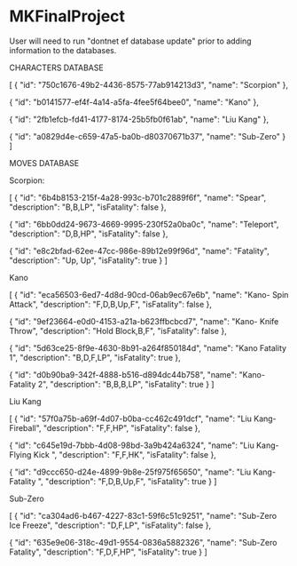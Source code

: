 # MKFinalProject

User will need to run "dontnet ef database update" prior to adding information to the databases.

CHARACTERS DATABASE

[
  {
    "id": "750c1676-49b2-4436-8575-77ab914213d3",
    "name": "Scorpion"
  },
  
  {
    "id": "b0141577-ef4f-4a14-a5fa-4fee5f64bee0",
    "name": "Kano"
  },
  
  {
    "id": "2fb1efcb-fd41-4177-8174-25b5fb0f61ab",
    "name": "Liu Kang"
  },
  
  {
    "id": "a0829d4e-c659-47a5-ba0b-d80370671b37",
    "name": "Sub-Zero"
  }
]

MOVES DATABASE

Scorpion:

[
  {
    "id": "6b4b8153-215f-4a28-993c-b701c2889f6f",
    "name": "Spear",
    "description": "B,B,LP",
    "isFatality": false
  },
  
  {
    "id": "6bb0dd24-9673-4669-9995-230f52a0ba0c",
    "name": "Teleport",
    "description": "D,B,HP",
    "isFatality": false
  },
  
  {
    "id": "e8c2bfad-62ee-47cc-986e-89b12e99f96d",
    "name": "Fatality",
    "description": "Up, Up",
    "isFatality": true
  }
]

Kano

[
 {
    "id": "eca56503-6ed7-4d8d-90cd-06ab9ec67e6b",
    "name": "Kano- Spin Attack",
    "description": "F,D,B,Up,F",
    "isFatality": false
  },
  
  {
    "id": "9ef23664-e0d0-4153-a21a-b623ffbcbcd7",
    "name": "Kano- Knife Throw",
    "description": "Hold Block,B,F",
    "isFatality": false
  },
  
  {
    "id": "5d63ce25-8f9e-4630-8b91-a264f850184d",
    "name": "Kano Fatality 1",
    "description": "B,D,F,LP",
    "isFatality": true
  },
  
  {
    "id": "d0b90ba9-342f-4888-b516-d894dc44b758",
    "name": "Kano- Fatality 2",
    "description": "B,B,B,LP",
    "isFatality": true
  }
]

Liu Kang

[
  {
    "id": "57f0a75b-a69f-4d07-b0ba-cc462c491dcf",
    "name": "Liu Kang- Fireball",
    "description": "F,F,HP",
    "isFatality": false
  },
  
  {
    "id": "c645e19d-7bbb-4d08-98bd-3a9b424a6324",
    "name": "Liu Kang- Flying Kick ",
    "description": "F,F,HK",
    "isFatality": false
  },
  
  {
    "id": "d9ccc650-d24e-4899-9b8e-25f975f65650",
    "name": "Liu Kang- Fatality ",
    "description": "F,D,B,Up,F",
    "isFatality": true
  }
]

Sub-Zero

[
 {
    "id": "ca304ad6-b467-4227-83c1-59f6c51c9251",
    "name": "Sub-Zero Ice Freeze",
    "description": "D,F,LP",
    "isFatality": false
  },
  
  {
    "id": "635e9e06-318c-49d1-9554-0836a5882326",
    "name": "Sub-Zero Fatality",
    "description": "F,D,F,HP",
    "isFatality": true
  }
]
